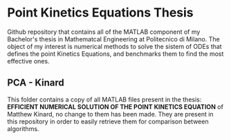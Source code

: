 # Point Kinetics Equations Thesis
Github repository that contains all of the MATLAB component of my Bachelor's thesis in Mathematcal Engineering at Politecnico di Milano. The object of my interest is numerical methods to solve the sistem of ODEs that defines the point Kinetics Equations, and benchmarks them to find the most effective ones. 

## PCA - Kinard
This folder contains a copy of all MATLAB files present in the thesis: **EFFICIENT NUMERICAL SOLUTION OF THE POINT KINETICS EQUATION** of Matthew Kinard, no change to them has been made. They are present in this repository in order to easily retrieve them for comparison between algorithms. 

